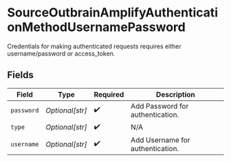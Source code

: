 # SourceOutbrainAmplifyAuthenticationMethodUsernamePassword

Credentials for making authenticated requests requires either username/password or access_token.


## Fields

| Field                            | Type                             | Required                         | Description                      |
| -------------------------------- | -------------------------------- | -------------------------------- | -------------------------------- |
| `password`                       | *Optional[str]*                  | :heavy_check_mark:               | Add Password for authentication. |
| `type`                           | *Optional[str]*                  | :heavy_check_mark:               | N/A                              |
| `username`                       | *Optional[str]*                  | :heavy_check_mark:               | Add Username for authentication. |